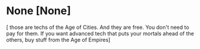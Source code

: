 # None [None]
[ those are techs of the Age of Cities. And they are free. You don't need to pay for them. If you want advanced tech that puts your mortals ahead of the others, buy stuff from the Age of Empires]
